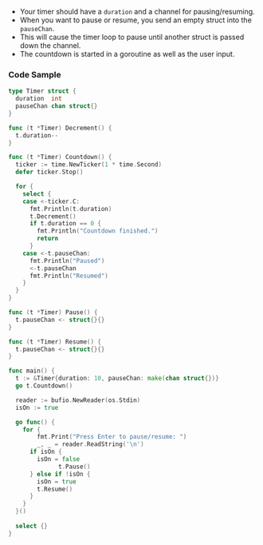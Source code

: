 - Your timer should have a `duration` and a channel for pausing/resuming.
- When you want to pause or resume, you send an empty struct into the `pauseChan`. 
- This will cause the timer loop to pause until another struct is passed down the channel.
- The countdown is started in a goroutine as well as the user input.

### Code Sample

```go
type Timer struct {
  duration  int
  pauseChan chan struct{}
}

func (t *Timer) Decrement() {
  t.duration--
}

func (t *Timer) Countdown() {
  ticker := time.NewTicker(1 * time.Second)
  defer ticker.Stop()

  for {
	select {
	case <-ticker.C:
	  fmt.Println(t.duration)
	  t.Decrement()
	  if t.duration == 0 {
	    fmt.Println("Countdown finished.")
		return
	  }
	case <-t.pauseChan:
	  fmt.Println("Paused")
	  <-t.pauseChan 
	  fmt.Println("Resumed")
	}
  }
}

func (t *Timer) Pause() {
  t.pauseChan <- struct{}{}
}

func (t *Timer) Resume() {
  t.pauseChan <- struct{}{}
}

func main() {
  t := &Timer{duration: 10, pauseChan: make(chan struct{})}
  go t.Countdown()

  reader := bufio.NewReader(os.Stdin)
  isOn := true

  go func() {
    for {
		fmt.Print("Press Enter to pause/resume: ")
		_, _ = reader.ReadString('\n')
      if isOn {
        isOn = false
			  t.Pause()
      } else if !isOn {
        isOn = true
        t.Resume()
      }
    }
  }()
  
  select {}
}

```